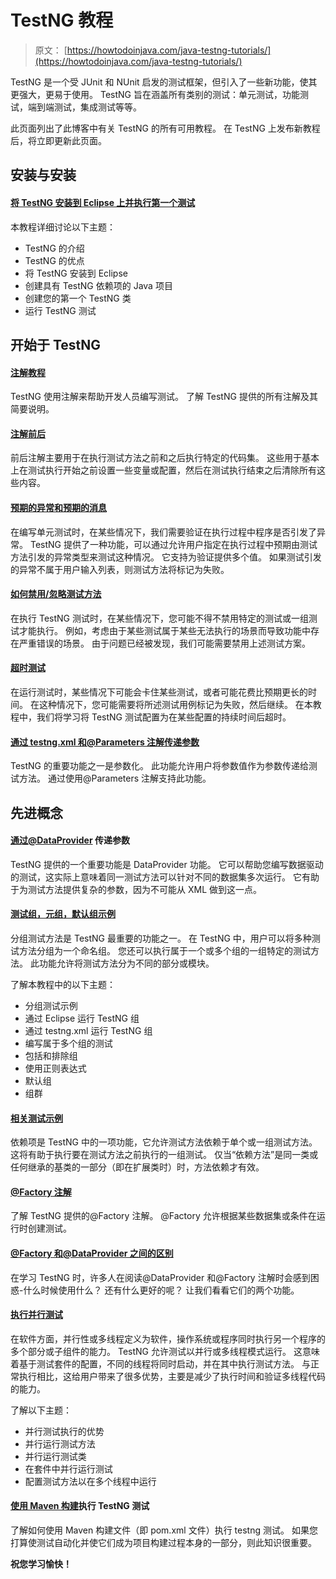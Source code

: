 # TestNG 教程

> 原文： [https://howtodoinjava.com/java-testng-tutorials/](https://howtodoinjava.com/java-testng-tutorials/)

TestNG 是一个受 JUnit 和 NUnit 启发的测试框架，但引入了一些新功能，使其更强大，更易于使用。 TestNG 旨在涵盖所有类别的测试：单元测试，功能测试，端到端测试，集成测试等等。

此页面列出了此博客中有关 TestNG 的所有可用教程。 在 TestNG 上发布新教程后，将立即更新此页面。

## 安装与安装

#### [将 TestNG 安装到 Eclipse 上并执行第一个测试](//howtodoinjava.com/testng/testng-tutorial-with-eclipse/ "TestNG Tutorial (With Eclipse)")

本教程详细讨论以下主题：

*   TestNG 的介绍
*   TestNG 的优点
*   将 TestNG 安装到 Eclipse
*   创建具有 TestNG 依赖项的 Java 项目
*   创建您的第一个 TestNG 类
*   运行 TestNG 测试

## 开始于 TestNG

#### [注解教程](//howtodoinjava.com/testng/testng-annotations-tutorial/ "TestNG Annotations Tutorial")

TestNG 使用注解来帮助开发人员编写测试。 了解 TestNG 提供的所有注解及其简要说明。

#### [注解前后](//howtodoinjava.com/testng/testng-before-and-after-annotations/ "TestNG Before and After Annotations")

前后注解主要用于在执行测试方法之前和之后执行特定的代码集。 这些用于基本上在测试执行开始之前设置一些变量或配置，然后在测试执行结束之后清除所有这些内容。

#### [预期的异常和预期的消息](//howtodoinjava.com/testng/testng-expected-exception-and-expected-message-tutorial/ "TestNG – Expected Exception and Expected Message Tutorial")

在编写单元测试时，在某些情况下，我们需要验证在执行过程中程序是否引发了异常。 TestNG 提供了一种功能，可以通过允许用户指定在执行过程中预期由测试方法引发的异常类型来测试这种情况。 它支持为验证提供多个值。 如果测试引发的异常不属于用户输入列表，则测试方法将标记为失败。

#### [如何禁用/忽略测试方法](//howtodoinjava.com/testng/testng-how-to-disableignore-test-method/ "TestNG – How to disable/ignore test method")

在执行 TestNG 测试时，在某些情况下，您可能不得不禁用特定的测试或一组测试才能执行。 例如，考虑由于某些测试属于某些无法执行的场景而导致功能中存在严重错误的场景。 由于问题已经被发现，我们可能需要禁用上述测试方案。

#### [超时测试](//howtodoinjava.com/testng/testng-timeout-test-tutorial/ "TestNG – Timeout Test Tutorial")

在运行测试时，某些情况下可能会卡住某些测试，或者可能花费比预期更长的时间。 在这种情况下，您可能需要将所述测试用例标记为失败，然后继续。 在本教程中，我们将学习将 TestNG 测试配置为在某些配置的持续时间后超时。

#### [通过 testng.xml 和@Parameters 注解传递参数](//howtodoinjava.com/testng/testng-test-parameters-through-testng-xml-and-parameters-annotation/ "TestNG – Test Parameters through testng.xml and @Parameters Annotation")

TestNG 的重要功能之一是参数化。 此功能允许用户将参数值作为参数传递给测试方法。 通过使用@Parameters 注解支持此功能。

## 先进概念

#### [通过@DataProvider](//howtodoinjava.com/testng/testng-test-parameters-through-dataprovider/ "TestNG – Test Parameters through @DataProvider") 传递参数

TestNG 提供的一个重要功能是 DataProvider 功能。 它可以帮助您编写数据驱动的测试，这实际上意味着同一测试方法可以针对不同的数据集多次运行。 它有助于为测试方法提供复杂的参数，因为不可能从 XML 做到这一点。

#### [测试组，元组，默认组示例](//howtodoinjava.com/testng/testng-test-groups-meta-group-default-group-examples/ "TestNG – Test Groups, Meta Group, Default Group Examples")

分组测试方法是 TestNG 最重要的功能之一。 在 TestNG 中，用户可以将多种测试方法分组为一个命名组。 您还可以执行属于一个或多个组的一组特定的测试方法。 此功能允许将测试方法分为不同的部分或模块。

了解本教程中的以下主题：

*   分组测试示例
*   通过 Eclipse 运行 TestNG 组
*   通过 testng.xml 运行 TestNG 组
*   编写属于多个组的测试
*   包括和排除组
*   使用正则表达式
*   默认组
*   组群

#### [相关测试示例](//howtodoinjava.com/testng/testng-dependent-tests-examples/ "TestNG – Dependent Tests Examples")

依赖项是 TestNG 中的一项功能，它允许测试方法依赖于单个或一组测试方法。 这将有助于执行要在测试方法之前执行的一组测试。 仅当“依赖方法”是同一类或任何继承的基类的一部分（即在扩展类时）时，方法依赖才有效。

#### [@Factory 注解](//howtodoinjava.com/testng/testng-factory-annotation-tutorial/ "TestNG – @Factory Annotation Tutorial")

了解 TestNG 提供的@Factory 注解。 @Factory 允许根据某些数据集或条件在运行时创建测试。

#### [@Factory 和@DataProvider 之间的区别](//howtodoinjava.com/testng/testng-difference-between-factory-and-dataprovider/ "TestNG – Difference between @Factory and @DataProvider")

在学习 TestNG 时，许多人在阅读@DataProvider 和@Factory 注解时会感到困惑-什么时候使用什么？ 还有什么更好的呢？ 让我们看看它们的两个功能。

#### [执行并行测试](//howtodoinjava.com/testng/testng-executing-parallel-tests/ "TestNG – Executing Parallel Tests")

在软件方面，并行性或多线程定义为软件，操作系统或程序同时执行另一个程序的多个部分或子组件的能力。 TestNG 允许测试以并行或多线程模式运行。 这意味着基于测试套件的配置，不同的线程将同时启动，并在其中执行测试方法。 与正常执行相比，这给用户带来了很多优势，主要是减少了执行时间和验证多线程代码的能力。

了解以下主题：

*   并行测试执行的优势
*   并行运行测试方法
*   并行运行测试类
*   在套件中并行运行测试
*   配置测试方法以在多个线程中运行

#### [使用 Maven 构建](//howtodoinjava.com/testng/how-to-execute-testng-tests-with-maven-build/ "How to Execute TestNG Tests With Maven Build")执行 TestNG 测试

了解如何使用 Maven 构建文件（即 pom.xml 文件）执行 testng 测试。 如果您打算使测试自动化并使它们成为项目构建过程本身的一部分，则此知识很重要。

**祝您学习愉快！**